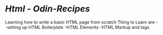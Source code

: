 # *Html - Odin-Recipes*

Learning how to write a basic HTML page from scratch
Thing to Learn are -
  -setting up HTML Boilerplate
  -HTML Elements
  -HTML Markup and tags
